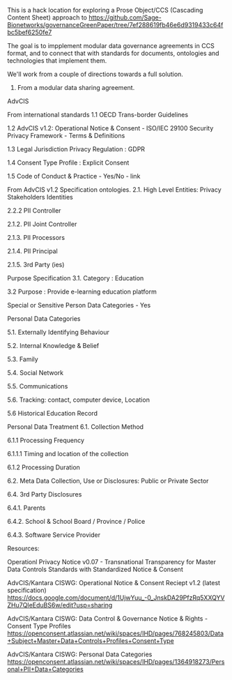 This is a hack location for exploring a Prose Object/CCS (Cascading Content Sheet) approach to https://github.com/Sage-Bionetworks/governanceGreenPaper/tree/7ef288619fb46e6d9319433c64fbc5bef6250fe7


The goal is to impplement modular data governance agreements in CCS format, and to connect that with standards for documents, ontologies and technologies that implement them.


We'll work from a couple of directions towards a full solution.

1. From a modular data sharing agreement.

AdvCIS

From international standards
1.1 OECD Trans-border Guidelines

1.2 AdvCIS v1.2: Operational Notice & Consent - ISO/IEC 29100 Security Privacy Framework - Terms & Definitions

1.3 Legal Jurisdiction Privacy Regulation : GDPR

1.4 Consent Type Profile : Explicit Consent

1.5 Code of Conduct & Practice - Yes/No - link

From AdvCIS v1.2 Specification ontologies.
2.1. High Level Entities: Privacy Stakeholders Identities

2.2.2 PII Controller

2.1.2. PII Joint Controller

2.1.3. PII Processors

2.1.4. PII Principal

2.1.5. 3rd Party (ies)

Purpose Specification
3.1. Category : Education

3.2 Purpose : Provide e-learning education platform

Special or Sensitive Person Data Categories - Yes

Personal Data Categories

5.1. Externally Identifying Behaviour

5.2. Internal Knowledge & Belief

5.3. Family

5.4. Social Network

5.5. Communications

5.6. Tracking: contact, computer device, Location

5.6 Historical Education Record

Personal Data Treatment
6.1. Collection Method

6.1.1 Processing Frequency

6.1.1.1 Timing and location of the collection

6.1.2 Processing Duration

6.2. Meta Data Collection, Use or Disclosures: Public or Private Sector

6.4. 3rd Party Disclosures

6.4.1. Parents

6.4.2. School & School Board / Province / Police

6.4.3. Software Service Provider

Resources:

Operationl Privacy Notice v0.07 - Transnational Transparency for Master Data Controls Standards with Standardized Notice & Consent

AdvCIS/Kantara CISWG: Operational Notice & Consent Reciept v1.2 (latest specification)  https://docs.google.com/document/d/1UjwYuu_-0_JnskDA29PfzRq5XXQYVZHu7QIeEduBS6w/edit?usp=sharing

AdvCIS/Kantara CISWG: Data Control & Governance Notice & Rights - Consent Type Profiles
https://openconsent.atlassian.net/wiki/spaces/IHD/pages/768245803/Data+Subject+Master+Data+Controls+Profiles+Consent+Type

AdvCIS/Kantara CISWG: Personal Data Categories
https://openconsent.atlassian.net/wiki/spaces/IHD/pages/1364918273/Personal+PII+Data+Categories



